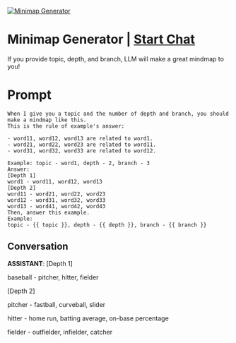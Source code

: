 
[![Minimap Generator](https://flow-prompt-covers.s3.us-west-1.amazonaws.com/icon/vintage/vint_9.png)](https://gptcall.net/chat.html?data=%7B%22contact%22%3A%7B%22id%22%3A%22MydHTxUS9vcuB2Yj8i85f%22%2C%22flow%22%3Atrue%7D%7D)
# Minimap Generator | [Start Chat](https://gptcall.net/chat.html?data=%7B%22contact%22%3A%7B%22id%22%3A%22MydHTxUS9vcuB2Yj8i85f%22%2C%22flow%22%3Atrue%7D%7D)
If you provide topic, depth, and branch, LLM will make a great mindmap to you!

# Prompt

```
When I give you a topic and the number of depth and branch, you should make a mindmap like this.
This is the rule of example's answer:

- word11, word12, word13 are related to word1.
- word21, word22, word23 are related to word11.
- word31, word32, word33 are related to word12.

Example: topic - word1, depth - 2, branch - 3
Answer:
[Depth 1]
word1 - word11, word12, word13
[Depth 2]
word11 - word21, word22, word23
word12 - word31, word32, word33
word13 - word41, word42, word43
Then, answer this example.
Example:
topic - {{ topic }}, depth - {{ depth }}, branch - {{ branch }}
```

## Conversation

**ASSISTANT**: [Depth 1]

baseball - pitcher, hitter, fielder

[Depth 2]

pitcher - fastball, curveball, slider

hitter - home run, batting average, on-base percentage

fielder - outfielder, infielder, catcher


